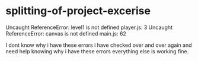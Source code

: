 # splitting-of-project-excerise


Uncaught ReferenceError: level1 is not defined player.js: 3
Uncaught ReferenceError: canvas is not defined main.js: 62

I dont know why i have these errors i have checked over and over again and need help knowing why i have these errors everything
else is working fine.
